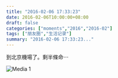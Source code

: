 ```yaml
---
title: "2016-02-06 17:33:23"
date: 2016-02-06T10:00:00+08:00
draft: false
categories: ["moments","2016","2016-02"]
tags: ["朋友圈","生活记录"]
summary: "2016-02-06 17:33:23..."
---
```


到北京機場了。剩半條命⋯

![Media 1](/Moments/photos/2016-02-06/201602061733230.jpg)

